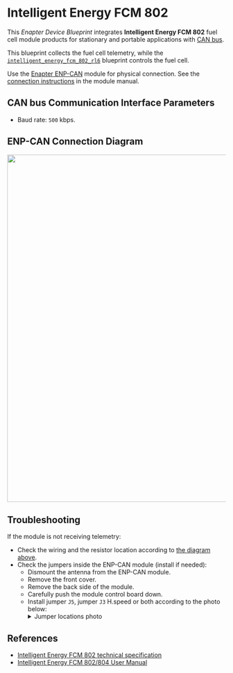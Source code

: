 # Intelligent Energy FCM 802

This _Enapter Device Blueprint_ integrates **Intelligent Energy FCM 802** fuel cell module products for stationary and portable applications with [CAN bus](https://developers.enapter.com/docs/reference/ucm/can).

This blueprint collects the fuel cell telemetry, while the [`intelligent_energy_fcm_802_rl6`](../intelligent_energy_fcm_802_rl6) blueprint controls the fuel cell.

Use the [Enapter ENP-CAN](https://handbook.enapter.com/modules/ENP-CAN/ENP-CAN.html) module for physical connection. See the [connection instructions](https://handbook.enapter.com/modules/ENP-CAN/ENP-CAN.html#connection-examples) in the module manual.

## CAN bus Communication Interface Parameters

- Baud rate: `500` kbps.

## ENP-CAN Connection Diagram

<p align="left"><img height="auto" width="800" src=".assets/IE_FC_connection.png"></p>

## Troubleshooting

If the module is not receiving telemetry:

- Check the wiring and the resistor location according to [the diagram above](#enp-can-connection-diagram).
- Check the jumpers inside the ENP-CAN module (install if needed):
  - Dismount the antenna from the ENP-CAN module.
  - Remove the front cover.
  - Remove the back side of the module.
  - Carefully push the module control board down.
  - Install jumper `J5`, jumper `J3` H.speed or both according to the photo below:
    <details><summary>Jumper locations photo</summary>
    <p align="left"><img height="auto" width="800" src=".assets/enp_can-troubleshooting.png"></p>
    </details>

## References

- [Intelligent Energy FCM 802 technical specification](https://www.intelligent-energy.com/uploads/product_docs/IE-Lift_802.pdf)
- [Intelligent Energy FCM 802/804 User Manual](https://www.intelligent-energy.com/uploads/product_guides/FCM_802__804_User_Manual_WEB.pdf)
